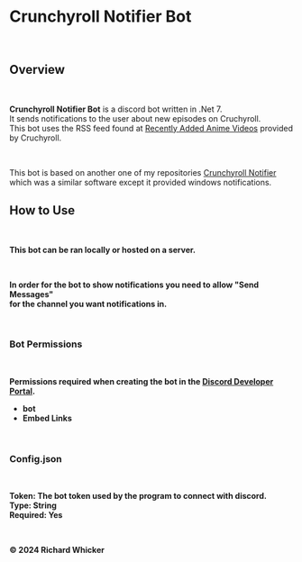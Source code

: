 # Crunchyroll Notifier Bot #

<br>

## Overview ##

<br>

**Crunchyroll Notifier Bot** is a discord bot written in .Net 7.<br>
It sends notifications to the user about new episodes on Cruchyroll.<br>
This bot uses the RSS feed found at [Recently Added Anime Videos](http://feeds.feedburner.com/crunchyroll/rss/anime)
provided by Cruchyroll.

<br>

This bot is based on another one of my repositories [Crunchyroll Notifier](https://github.com/TheDarkOrganism/Crunchyroll-Notifier)
which was a similar software except it provided windows notifications. 

<b>

## How to Use ##

<br>

This bot can be ran locally or hosted on a server.

<br>

In order for the bot to show notifications you need to allow "Send Messages"<br>
for the channel you want notifications in.

<br>

### Bot Permissions ###

<br>

Permissions required when creating the bot in the [Discord Developer Portal](https://discord.com/developers/applications/).

<ul>
    <li>bot</li>
    <li>Embed Links</li>
</ul>

<br>

### Config.json ###

<br>

**Token**: The bot token used by the program to connect with discord.<br>
**Type**: String<br>
**Required**: Yes<br>

<br>

&copy; 2024 Richard Whicker
